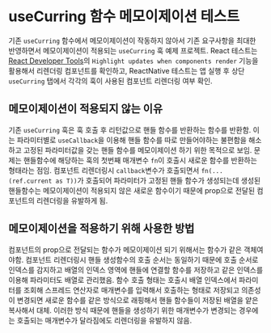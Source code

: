 # useCurring 함수 메모이제이션 테스트

기존 `useCurring` 함수에서 메모이제이션이 작동하지 않아서 기존 요구사항을 최대한 반영하면서 메모이제이션이 적용되는 `useCurring` 훅 예제 프로젝트. React 테스트는 [React Developer Tools](https://chrome.google.com/webstore/detail/react-developer-tools/fmkadmapgofadopljbjfkapdkoienihi?hl=ko)의 `Highlight updates when components render` 기능을 활용해서 리렌더링 컴포넌트를 확인하고, ReactNative 테스트는 앱 실행 후 상단 `useCurring` 탭에서 각각의 훅이 사용된 컴포넌트 리렌더링 여부 확인.

## 메모이제이션이 적용되지 않는 이유
기존 `useCurring` 훅은 훅 호출 후 리턴값으로 핸들 함수를 반환하는 함수를 반환함. 이는 파라미터별로 `useCallback`을 이용해 핸들 함수를 따로 만들어야하는 불편함을 해소하고 고정된 파라미터값을 갖는 핸들 함수를 메모이제이션 하기 위한 목적으로 보임. 문제는 핸들함수에 해당하는 훅의 첫번째 매개변수 `fn`이 호출시 새로운 함수를 반환하는 형태라는 점임. 컴포넌트 리렌더링시 `callback`변수가 호출되면서 `fn(...(ref.current as T))`가 호출되어 파라미터가 고정된 핸들 함수가 생성되는데 생성된 핸들함수는 메모이제이션이 적용되지 않은 새로운 함수이기 때문에 prop으로 전달된 컴포넌트의 리렌더링을 유발하게 됨.

## 메모이제이션을 적용하기 위해 사용한 방법
컴포넌트의 prop으로 전달되는 함수가 메모이제이션 되기 위해서는 함수가 같은 객체여야함. 컴포넌트 리렌더링시 핸들 생성함수의 호출 순서는 동일하기 때문에 호출 순서로 인덱스를 감지하고 배열의 인덱스 영역에 핸들에 연결할 함수를 저장하고 같은 인덱스를 이용해 파라미터도 배열로 관리했음. 함수 호출 형태는 호출시 배열 인덱스에서 파라미터를 조회해 스프레드 연산자로 매개변수를 입력해서 호출하는 형태로 저장되고 의존성이 변경되면 새로운 함수를 같은 방식으로 래핑해서 핸들 함수들이 저장된 배열을 얕은 복사해서 대체. 이러한 방식 때문에 핸들을 생성하기 위한 매개변수가 변경되는 경우에는 호출되는 매개변수가 달라짐에도 리렌더링을 유발하지 않음.
